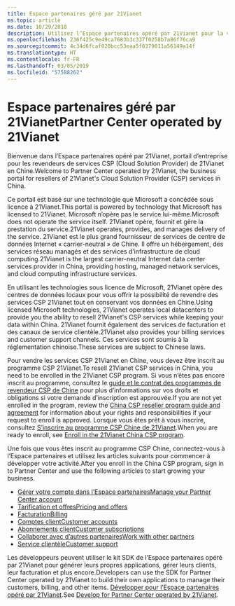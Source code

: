 ```yaml
---
title: Espace partenaires géré par 21Vianet
ms.topic: article
ms.date: 10/29/2018
description: Utilisez l’Espace partenaires opéré par 21Vianet pour la vente de services CSP en Chine.
ms.openlocfilehash: 236f425c9e49ca7683b3c337f0258b7a86f76ca9
ms.sourcegitcommit: 4c34d6fcaf020bcc53eaa5f0379011a56149a14f
ms.translationtype: HT
ms.contentlocale: fr-FR
ms.lasthandoff: 03/05/2019
ms.locfileid: "57588262"
---
```

# <a name="partner-center-operated-by-21vianet"></a><span data-ttu-id="1ab83-103">Espace partenaires géré par 21Vianet</span><span class="sxs-lookup"><span data-stu-id="1ab83-103">Partner Center operated by 21Vianet</span></span>

<span data-ttu-id="1ab83-104">Bienvenue dans l’Espace partenaires opéré par 21Vianet, portail d’entreprise pour les revendeurs de services CSP (Cloud Solution Provider) de 21Vianet en Chine.</span><span class="sxs-lookup"><span data-stu-id="1ab83-104">Welcome to Partner Center operated by 21Vianet, the business portal for resellers of 21Vianet's Cloud Solution Provider (CSP) services in China.</span></span> 

<span data-ttu-id="1ab83-105">Ce portail est basé sur une technologie que Microsoft a concédée sous licence à 21Vianet.</span><span class="sxs-lookup"><span data-stu-id="1ab83-105">This portal is powered by technology that Microsoft has licensed to 21Vianet.</span></span> <span data-ttu-id="1ab83-106">Microsoft n’opère pas le service lui-même.</span><span class="sxs-lookup"><span data-stu-id="1ab83-106">Microsoft does not operate the service itself.</span></span> <span data-ttu-id="1ab83-107">21Vianet opère, fournit et gère la prestation du service.</span><span class="sxs-lookup"><span data-stu-id="1ab83-107">21Vianet operates, provides, and manages delivery of the service.</span></span> <span data-ttu-id="1ab83-108">21Vianet est le plus grand fournisseur de services de centre de données Internet « carrier-neutral » de Chine. Il offre un hébergement, des services réseau managés et des services d’infrastructure de cloud computing.</span><span class="sxs-lookup"><span data-stu-id="1ab83-108">21Vianet is the largest carrier-neutral Internet data center services provider in China, providing hosting, managed network services, and cloud computing infrastructure services.</span></span> 

<span data-ttu-id="1ab83-109">En utilisant les technologies sous licence de Microsoft, 21Vianet opère des centres de données locaux pour vous offrir la possibilité de revendre des services CSP 21Vianet tout en conservant vos données en Chine.</span><span class="sxs-lookup"><span data-stu-id="1ab83-109">Using licensed Microsoft technologies, 21Vianet operates local datacenters to provide you the ability to resell 21Vianet's CSP services while keeping your data within China.</span></span> <span data-ttu-id="1ab83-110">21Vianet fournit également des services de facturation et des canaux de service clientèle.</span><span class="sxs-lookup"><span data-stu-id="1ab83-110">21Vianet also provides your billing services and customer support channels.</span></span> <span data-ttu-id="1ab83-111">Ces services sont soumis à la réglementation chinoise.</span><span class="sxs-lookup"><span data-stu-id="1ab83-111">These services are subject to Chinese laws.</span></span>

<span data-ttu-id="1ab83-112">Pour vendre les services CSP 21Vianet en Chine, vous devez être inscrit au programme CSP 21Vianet.</span><span class="sxs-lookup"><span data-stu-id="1ab83-112">To resell 21Vianet CSP services in China, you need to be enrolled in the 21Vianet CSP program.</span></span> <span data-ttu-id="1ab83-113">Si vous n’êtes pas encore inscrit au programme, consultez le [guide et le contrat des programmes de revendeur CSP de Chine](csp-program-guide-and-agreements.md) pour plus d’informations sur vos droits et obligations si votre demande d’inscription est approuvée.</span><span class="sxs-lookup"><span data-stu-id="1ab83-113">If you are not yet enrolled in the program, review the [China CSP reseller program guide and agreement](csp-program-guide-and-agreements.md) for information about your rights and responsibilities if your request to enroll is approved.</span></span> <span data-ttu-id="1ab83-114">Lorsque vous êtes prêt à vous inscrire, consultez [S’inscrire au programme CSP Chine de 21Vianet](enrolling-in-the-csp-program.md).</span><span class="sxs-lookup"><span data-stu-id="1ab83-114">When you are ready to enroll, see [Enroll in the 21Vianet China CSP program](enrolling-in-the-csp-program.md).</span></span>

<span data-ttu-id="1ab83-115">Une fois que vous êtes inscrit au programme CSP Chine, connectez-vous à l’Espace partenaires et utilisez les articles suivants pour commencer à développer votre activité.</span><span class="sxs-lookup"><span data-stu-id="1ab83-115">After you enroll in the China CSP program, sign in to Partner Center and use the following articles to start growing your business.</span></span>  
   
-   [<span data-ttu-id="1ab83-116">Gérer votre compte dans l’Espace partenaires</span><span class="sxs-lookup"><span data-stu-id="1ab83-116">Manage your Partner Center account</span></span>](partner-center-account-setup.md)
-   [<span data-ttu-id="1ab83-117">Tarification et offres</span><span class="sxs-lookup"><span data-stu-id="1ab83-117">Pricing and offers</span></span>](see-offers-and-pricing.md)
-   [<span data-ttu-id="1ab83-118">Facturation</span><span class="sxs-lookup"><span data-stu-id="1ab83-118">Billing</span></span>](billing.md)
-   [<span data-ttu-id="1ab83-119">Comptes client</span><span class="sxs-lookup"><span data-stu-id="1ab83-119">Customer accounts</span></span>](customer-accounts.md)
-   [<span data-ttu-id="1ab83-120">Abonnements client</span><span class="sxs-lookup"><span data-stu-id="1ab83-120">Customer subscriptions</span></span>](customer-subscriptions.md)
-   [<span data-ttu-id="1ab83-121">Collaborer avec d’autres partenaires</span><span class="sxs-lookup"><span data-stu-id="1ab83-121">Work with other partners</span></span>](work-with-other-partners.md)
-   [<span data-ttu-id="1ab83-122">Service clientèle</span><span class="sxs-lookup"><span data-stu-id="1ab83-122">Customer support</span></span>](customer-support.md)

<span data-ttu-id="1ab83-123">Les développeurs peuvent utiliser le kit SDK de l’Espace partenaires opéré par 21Vianet pour générer leurs propres applications, gérer leurs clients, leur facturation et plus encore.</span><span class="sxs-lookup"><span data-stu-id="1ab83-123">Developers can use the SDK for Partner Center operated by 21Vianet to build their own applications to manage their customers, billing, and other items.</span></span> <span data-ttu-id="1ab83-124">[Développer pour l’Espace partenaires opéré par 21Vianet](develop-for-partner-center.md).</span><span class="sxs-lookup"><span data-stu-id="1ab83-124">See [Develop for Partner Center operated by 21Vianet](develop-for-partner-center.md).</span></span>